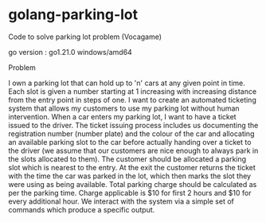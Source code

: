 # golang-parking-lot
Code to solve parking lot problem (Vocagame)

go version : go1.21.0 windows/amd64

Problem 

I own a parking lot that can hold up to 'n' cars at any given point in time. Each slot is given a number starting at 1
increasing with increasing distance from the entry point in steps of one. I want to create an automated ticketing
system that allows my customers to use my parking lot without human intervention. When a car enters my parking lot,
I want to have a ticket issued to the driver. The ticket issuing process includes us documenting the registration
number (number plate) and the colour of the car and allocating an available parking slot to the car before actually
handing over a ticket to the driver (we assume that our customers are nice enough to always park in the slots
allocated to them). The customer should be allocated a parking slot which is nearest to the entry. At the exit the
customer returns the ticket with the time the car was parked in the lot, which then marks the slot they were using as
being available. Total parking charge should be calculated as per the parking time. Charge applicable is $10 for first 2
hours and $10 for every additional hour. We interact with the system via a simple set of commands which produce a
specific output. 